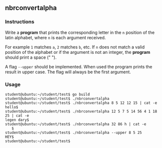 ## nbrconvertalpha

### Instructions

Write a **program** that prints the corresponding letter in the `n` position of the latin alphabet, where `n` is each argument received.

For example `1` matches `a`, `2` matches `b`, etc. If `n` does not match a valid position of the alphabet or if the argument is not an integer, the **program** should print a space (" ").

A flag `--upper` should be implemented. When used the program prints the result in upper case. The flag will always be the first argument.

### Usage

```console
student@ubuntu:~/student/test$ go build
student@ubuntu:~/student/test$ ./nbrconvertalpha
student@ubuntu:~/student/test$ ./nbrconvertalpha 8 5 12 12 15 | cat -e
hello$
student@ubuntu:~/student/test$ ./nbrconvertalpha 12 5 7 5 14 56 4 1 18 25 | cat -e
legen dary$
student@ubuntu:~/student/test$ ./nbrconvertalpha 32 86 h | cat -e
   $
student@ubuntu:~/student/test$ ./nbrconvertalpha --upper 8 5 25
HEY$
student@ubuntu:~/student/test$
```
